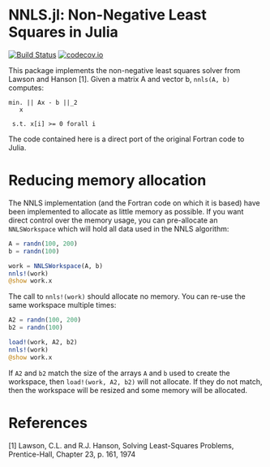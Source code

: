 # NNLS.jl: Non-Negative Least Squares in Julia

[![Build Status](https://travis-ci.org/rdeits/NNLS.jl.svg?branch=master)](https://travis-ci.org/rdeits/NNLS.jl)
[![codecov.io](http://codecov.io/github/rdeits/NNLS.jl/coverage.svg?branch=master)](http://codecov.io/github/rdeits/NNLS.jl?branch=master)

This package implements the non-negative least squares solver from Lawson and Hanson [1]. Given a matrix A and vector b, `nnls(A, b)` computes:

    min. || Ax - b ||_2
       x

     s.t. x[i] >= 0 forall i

The code contained here is a direct port of the original Fortran code to Julia.

# Reducing memory allocation

The NNLS implementation (and the Fortran code on which it is based) have been implemented to allocate as little memory as possible. If you want direct control over the memory usage, you can pre-allocate an `NNLSWorkspace` which will hold all data used in the NNLS algorithm:

```julia
A = randn(100, 200)
b = randn(100)

work = NNLSWorkspace(A, b)
nnls!(work)
@show work.x
```

The call to `nnls!(work)` should allocate no memory. You can re-use the same workspace multiple times:

```julia
A2 = randn(100, 200)
b2 = randn(100)

load!(work, A2, b2)
nnls!(work)
@show work.x
```

If `A2` and `b2` match the size of the arrays `A` and `b` used to create the workspace, then `load!(work, A2, b2)` will not allocate. If they do not match, then the workspace will be resized and some memory will be allocated.

# References

[1] Lawson, C.L. and R.J. Hanson, Solving Least-Squares Problems, Prentice-Hall, Chapter 23, p. 161, 1974